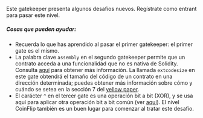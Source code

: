 Este gatekeeper presenta algunos desafíos nuevos. Regístrate como entrant para pasar este nivel.

##### Cosas que pueden ayudar:
* Recuerda lo que has aprendido al pasar el primer gatekeeper: el primer gate es el mismo.
* La palabra clave `assembly` en el segundo gatekeeper permite que un contrato acceda a una funcionalidad que no es nativa de Solidity. Consulta [aquí](http://solidity.readthedocs.io/en/v0.4.23/assembly.html) para obtener más información. La llamada `extcodesize` en este gate obtendrá el tamaño del código de un contrato en una dirección determinada; puedes obtener más información sobre cómo y cuándo se setea en la sección 7 del [yellow paper](https://ethereum.github.io/yellowpaper/paper.pdf).
* El carácter `^` en el tercer gate es una operación bit a bit (XOR), y se usa aquí para aplicar otra operación bit a bit común (ver [aquí](http://solidity.readthedocs.io/en/v0.4.23/miscellaneous.html#cheatsheet)). El nivel CoinFlip también es un buen lugar para comenzar al tratar este desafío.